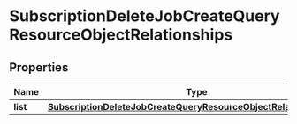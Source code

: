 # SubscriptionDeleteJobCreateQueryResourceObjectRelationships

## Properties
Name | Type | Description | Notes
------------ | ------------- | ------------- | -------------
**list** | [**SubscriptionDeleteJobCreateQueryResourceObjectRelationshipsList**](SubscriptionDeleteJobCreateQueryResourceObjectRelationshipsList.md) |  |  [optional]
